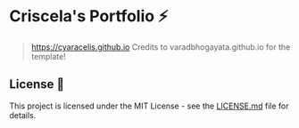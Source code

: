# Criscela's Portfolio ⚡️ 

> https://cyaracelis.github.io
> Credits to varadbhogayata.github.io for the template!

## License 📄
This project is licensed under the MIT License - see the [LICENSE.md](./LICENSE) file for details.
